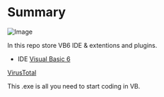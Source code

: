 # Summary
![Image](https://upload.wikimedia.org/wikipedia/ru/9/9f/Visual_Basic_6_splash_screen_logo.png)

In this repo store VB6 IDE & extentions and plugins.

- IDE [Visual Basic 6](ide/)

[VirusTotal](https://www.virustotal.com/gui/file/11a56534505dc393bf367cd2abb7c59036bf0c5d82444a4e26d0e77bb6717acb/detection)

This .exe is all you need to start coding in VB.
